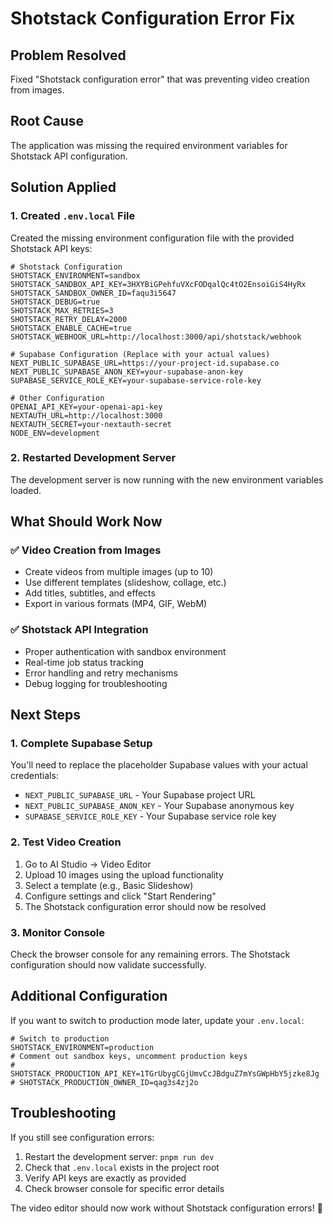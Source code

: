 # Shotstack Configuration Error Fix

## Problem Resolved
Fixed "Shotstack configuration error" that was preventing video creation from images.

## Root Cause
The application was missing the required environment variables for Shotstack API configuration.

## Solution Applied

### 1. Created `.env.local` File
Created the missing environment configuration file with the provided Shotstack API keys:

```env
# Shotstack Configuration
SHOTSTACK_ENVIRONMENT=sandbox
SHOTSTACK_SANDBOX_API_KEY=3HXYBiGPehfuVXcFODqalQc4tO2EnsoiGiS4HyRx
SHOTSTACK_SANDBOX_OWNER_ID=faqu3i5647
SHOTSTACK_DEBUG=true
SHOTSTACK_MAX_RETRIES=3
SHOTSTACK_RETRY_DELAY=2000
SHOTSTACK_ENABLE_CACHE=true
SHOTSTACK_WEBHOOK_URL=http://localhost:3000/api/shotstack/webhook

# Supabase Configuration (Replace with your actual values)
NEXT_PUBLIC_SUPABASE_URL=https://your-project-id.supabase.co
NEXT_PUBLIC_SUPABASE_ANON_KEY=your-supabase-anon-key
SUPABASE_SERVICE_ROLE_KEY=your-supabase-service-role-key

# Other Configuration
OPENAI_API_KEY=your-openai-api-key
NEXTAUTH_URL=http://localhost:3000
NEXTAUTH_SECRET=your-nextauth-secret
NODE_ENV=development
```

### 2. Restarted Development Server
The development server is now running with the new environment variables loaded.

## What Should Work Now

### ✅ Video Creation from Images
- Create videos from multiple images (up to 10)
- Use different templates (slideshow, collage, etc.)
- Add titles, subtitles, and effects
- Export in various formats (MP4, GIF, WebM)

### ✅ Shotstack API Integration
- Proper authentication with sandbox environment
- Real-time job status tracking
- Error handling and retry mechanisms
- Debug logging for troubleshooting

## Next Steps

### 1. Complete Supabase Setup
You'll need to replace the placeholder Supabase values with your actual credentials:
- `NEXT_PUBLIC_SUPABASE_URL` - Your Supabase project URL
- `NEXT_PUBLIC_SUPABASE_ANON_KEY` - Your Supabase anonymous key
- `SUPABASE_SERVICE_ROLE_KEY` - Your Supabase service role key

### 2. Test Video Creation
1. Go to AI Studio → Video Editor
2. Upload 10 images using the upload functionality
3. Select a template (e.g., Basic Slideshow)
4. Configure settings and click "Start Rendering"
5. The Shotstack configuration error should now be resolved

### 3. Monitor Console
Check the browser console for any remaining errors. The Shotstack configuration should now validate successfully.

## Additional Configuration

If you want to switch to production mode later, update your `.env.local`:

```env
# Switch to production
SHOTSTACK_ENVIRONMENT=production
# Comment out sandbox keys, uncomment production keys
# SHOTSTACK_PRODUCTION_API_KEY=1TGrUbygCGjUmvCcJBdguZ7mYsGWpHbY5jzke8Jg
# SHOTSTACK_PRODUCTION_OWNER_ID=qag3s4zj2o
```

## Troubleshooting

If you still see configuration errors:
1. Restart the development server: `pnpm run dev`
2. Check that `.env.local` exists in the project root
3. Verify API keys are exactly as provided
4. Check browser console for specific error details

The video editor should now work without Shotstack configuration errors! 🎉